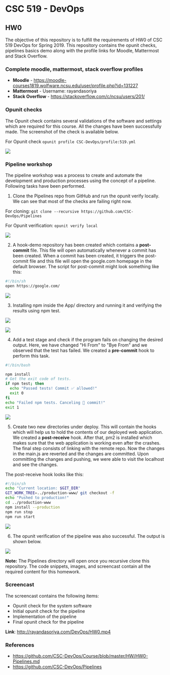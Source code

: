 # CSC 519 - DevOps
## HW0

The objective of this repository is to fulfill the requirements of HW0 of CSC 519 DevOps for Spring 2019. This repository contains the opunit checks, pipelines basics demo along with the profile links for Moodle, Mattermost and Stack Overflow. 

### Complete moodle, mattermost, stack overflow profiles
* **Moodle** - https://moodle-courses1819.wolfware.ncsu.edu/user/profile.php?id=131227
* **Mattermost** - Username: rayandasoriya
* **Stack Overflow** - https://stackoverflow.com/c/ncsu/users/201/

### Opunit checks
The Opunit check contains several validations of the software and settings which are required for this course. All the changes have been successfully made. The screenshot of the check is available below.

For Opunit check `opunit profile CSC-DevOps/profile:519.yml`

![](/images/1.png)

### Pipeline workshop
The pipeline workshop was a process to create and automate the development and production processes using the concept of a pipeline. Following tasks have been performed.
1. Clone the Pipelines repo from GitHub and run the opunit verify locally. We can see that most of the checks are failing right now. 

For cloning: `git clone --recursive https://github.com/CSC-DevOps/Pipelines`

For Opunit verification: `opunit verify local`

![](/images/2.png)

2. A hook-demo repository has been created which contains a **post-commit** file. This file will open automatically whenever a commit has been created. When a commit has been created, it triggers the post-commit file and this file will open the google.com homepage in the default browser.
The script for post-commit might look something like this:

```sh
#!/bin/sh
open https://google.com/
```

![](/images/3.png)

3. Installing npm inside the App/ directory and running it and verifying the results using npm test.

![](/images/4.png)

![](/images/5.png)

4. Add a test stage and check if the program fails on changing the desired output. Here, we have changed "Hi From" to "Bye From" and we observed that the test has failed. We created a **pre-commit** hook to perform this task.

```sh
#!/bin/bash

npm install
# Get the exit code of tests.
if npm test; then
  echo "Passed tests! Commit ✅ allowed!"
  exit 0
fi
echo "Failed npm tests. Canceling 🚫 commit!"
exit 1
```

![](/images/6.png)

5. Create two new directories under deploy. This will contain the hooks which will help us to hold the contents of our deployed web application. We created a **post-receive** hook. After that, pm2 is installed which makes sure that the web application is working even after the crashes. The final step consists of linking with the remote repo. Now the changes in the main.js are reverted and the changes are committed. Upon committing the changes and pushing, we were able to visit the localhost and see the changes.

The post-receive hook looks like this:

```sh
#!/bin/sh
echo "Current location: $GIT_DIR"
GIT_WORK_TREE=../production-www/ git checkout -f
echo "Pushed to production!"
cd ../production-www
npm install --production
npm run stop
npm run start
```

![](/images/7.png)

6. The opunit verification of the pipeline was also successful. The output is shown below.

![](/images/8.png)

**Note:** The Pipelines directory will open once you recursive clone this repository. The code snippets, images, and screencast contain all the required content for this homework.

### Screencast
The screencast contains the following items:
* Opunit check for the system software
* Initial opunit check for the pipeline
* Implementation of the pipeline 
* Final opunit check for the pipeline

**Link**: http://rayandasoriya.com/DevOps/HW0.mp4

### References
* https://github.com/CSC-DevOps/Course/blob/master/HW/HW0-Pipelines.md
* https://github.com/CSC-DevOps/Pipelines

